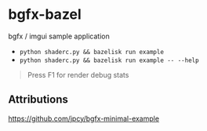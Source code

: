 # bgfx-bazel
bgfx / imgui sample application

- `python shaderc.py && bazelisk run example`
- `python shaderc.py && bazelisk run example -- --help`

> Press F1 for render debug stats

## Attributions
https://github.com/jpcy/bgfx-minimal-example
